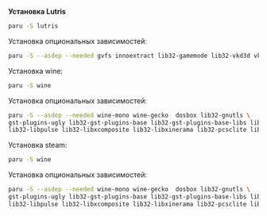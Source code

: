 **Установка Lutris**
```bash
paru -S lutris
```
Установка опциональных зависимостей:
```bash
paru -S --asdep --needed gvfs innoextract lib32-gamemode lib32-vkd3d vkd3d xorg-xgamma
```
Установка wine:
```bash
paru -S wine
```
Установка опциональных зависимостей:
```bash
paru -S --asdep --needed wine-mono wine-gecko  dosbox lib32-gnutls \
gst-plugins-ugly lib32-gst-plugins-base lib32-gst-plugins-base-libs lib32-gst-plugins-good \
lib32-libpulse lib32-libxcomposite lib32-libxinerama lib32-pcsclite lib32-sdl2 lib32-v4l-utils lib32-pipewire
```
Установка steam:
```bash
paru -S wine
```
Установка опциональных зависимостей:
```bash
paru -S --asdep --needed wine-mono wine-gecko  dosbox lib32-gnutls \
gst-plugins-ugly lib32-gst-plugins-base lib32-gst-plugins-base-libs lib32-gst-plugins-good \
lib32-libpulse lib32-libxcomposite lib32-libxinerama lib32-pcsclite lib32-sdl2 lib32-v4l-utils lib32-pipewire
```


